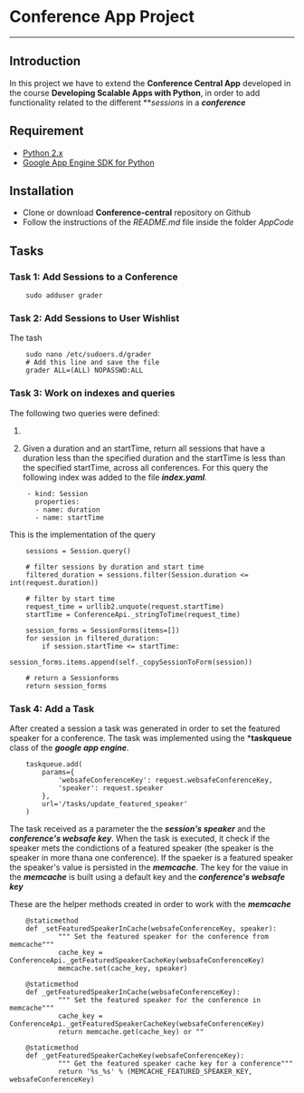 # Conference App Project

---

## Introduction

In this project we have to extend the **Conference Central App** developed in the course **Developing Scalable Apps with Python**,
in order to add functionality related to the different ***sessions* in a ***conference***

## Requirement

* [Python 2.x](https://www.python.org/downloads/)
* [Google App Engine SDK for Python](https://cloud.google.com/appengine/downloads)

## Installation

* Clone or download **Conference-central** repository on Github
* Follow the instructions of the *README.md* file inside the folder *AppCode*

## Tasks

### Task 1: Add Sessions to a Conference 

        sudo adduser grader
        
### Task 2: Add Sessions to User Wishlist
   
   The tash

        sudo nano /etc/sudoers.d/grader
        # Add this line and save the file
        grader ALL=(ALL) NOPASSWD:ALL
        
### Task 3: Work on indexes and queries

The following two queries were defined:

1. 

2. Given a duration and an startTime, return all sessions that have a duration less than the specified duration and the
startTime is less than the specified startTime, across all conferences. For this query the following index was added to the file ***index.yaml***. 

        - kind: Session
          properties:
          - name: duration
          - name: startTime
This is the implementation of the query

        sessions = Session.query()
        
        # filter sessions by duration and start time
        filtered_duration = sessions.filter(Session.duration <= int(request.duration))
        
        # filter by start time
        request_time = urllib2.unquote(request.startTime)
        startTime = ConferenceApi._stringToTime(request_time)
        
        session_forms = SessionForms(items=[])        
        for session in filtered_duration:
            if session.startTime <= startTime:
                session_forms.items.append(self._copySessionToForm(session))
        
        # return a Sessionforms       
        return session_forms
        
### Task 4: Add a Task 

After created a session a task was generated in order to set the featured speaker for a conference. The task was implemented using the ***taskqueue** class of the ***google app engine***. 

        taskqueue.add(
            params={
                'websafeConferenceKey': request.websafeConferenceKey,
                'speaker': request.speaker
            },
            url='/tasks/update_featured_speaker'
        )

The task received as a parameter the the ***session's speaker*** and the ***conference's websafe key***. When the task is executed, it check if the speaker mets the condictions of a featured speaker (the speaker is the speaker in more thana one conference). If the spaeker is a featured speaker the speaker's value is persisted in the ***memcache***. The key for the vaiue in the ***memcache*** is built using a default key and the ***conference's websafe key***  

These are the helper methods created in order to work with the ***memcache***

        @staticmethod
        def _setFeaturedSpeakerInCache(websafeConferenceKey, speaker):
                """ Set the featured speaker for the conference from memcache"""
                cache_key = ConferenceApi._getFeaturedSpeakerCacheKey(websafeConferenceKey)
                memcache.set(cache_key, speaker)
                
        @staticmethod        
        def _getFeaturedSpeakerInCache(websafeConferenceKey):
                """ Set the featured speaker for the conference in memcache"""
                cache_key = ConferenceApi._getFeaturedSpeakerCacheKey(websafeConferenceKey)
                return memcache.get(cache_key) or ""
                
        @staticmethod       
        def _getFeaturedSpeakerCacheKey(websafeConferenceKey):
                """ Get the featured speaker cache key for a conference"""
                return '%s_%s' % (MEMCACHE_FEATURED_SPEAKER_KEY, websafeConferenceKey)
    
    
    
        

        
       
        

